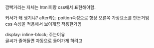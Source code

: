 깜빡거리는 자체는 html이랑 css에서 표현해야함. 

커서가 왜 생기냐? after라는 poition속성으로 항상 오른쪽 가상요소를 만든거임 </br>
 css 속성을 적용해서 보이게끔 적용한거임 </br>

display: inline-block; 주는이유 </br>
글씨가 줄어들면 자동으로 들어가게 하려고

